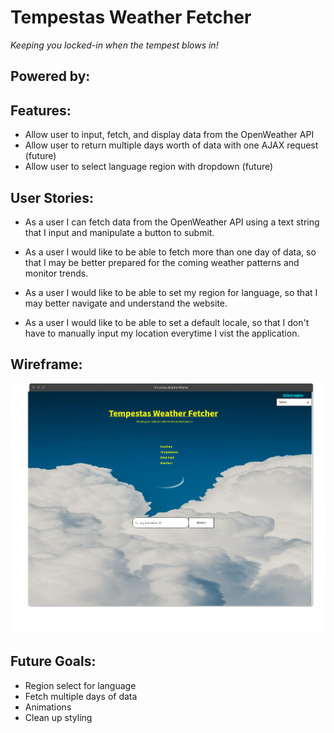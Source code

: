 <link rel="stylesheet" href="https://pro.fontawesome.com/releases/v5.10.0/css/all.css" integrity="sha384-AYmEC3Yw5cVb3ZcuHtOA93w35dYTsvhLPVnYs9eStHfGJvOvKxVfELGroGkvsg+p" crossorigin="anonymous"/>

# Tempestas Weather Fetcher 
*Keeping you locked-in when the tempest blows in!*

## Powered by:
<i class="fab fa-js-square"></i>
<i class="fab fa-css3-alt"></i>
<i class="fab fa-html5"></i>

## Features:
* Allow user to input, fetch, and display data from the OpenWeather API
* Allow user to return multiple days worth of data with one AJAX request (future)
* Allow user to select language region with dropdown (future)

## User Stories:
* As a user I can fetch data from the OpenWeather API using a text string that I input and manipulate a button to submit.

* As a user I would like to be able to fetch more than one day of data, so that I may be better prepared for the coming weather patterns and monitor trends.

* As a user I would like to be able to set my region for language, so that I may better navigate and understand the website.

* As a user I would like to be able to set a default locale, so that I don't have to manually input my location everytime I vist the application.

## Wireframe:
![Wireframe](wireframe.png)

## Future Goals:
* Region select for language
* Fetch multiple days of data
* Animations
* Clean up styling
